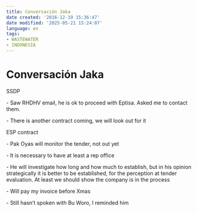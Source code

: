 ```yaml
---
title: Conversación Jaka
date created: '2016-12-19 15:36:47'
date modified: '2025-05-21 15:24:07'
language: en
tags:
- WASTEWATER
- INDONESIA
---
```



# Conversación Jaka

SSDP

\- Saw RHDHV email, he is ok to proceed with Eptisa. Asked me to contact them.

\- There is another contract coming, we will look out for it

ESP contract

\- Pak Oyas will monitor the tender, not out yet

\- It is necessary to have at least a rep office

\- He will investigate how long and how much to establish, but in his opinion strategically it is better to be established, for the perception at tender evaluation. At least we should show the company is in the process

\- Will pay my invoice before Xmas

\- Still hasn’t spoken with Bu Woro, I reminded him
